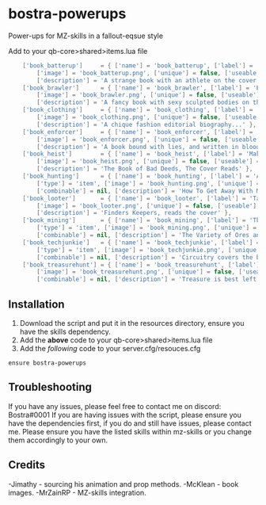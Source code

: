 # bostra-powerups
 Power-ups for MZ-skills in a fallout-eqsue style





Add to your qb-core>shared>items.lua file
```lua
    ['book_batterup']     = { ['name'] = 'book_batterup', ['label'] = 'Athletics and You', ['weight'] = 100, ['type'] = 'item',
        ['image'] = 'book_batterup.png', ['unique'] = false, ['useable'] = true, ['shouldClose'] = true, ['combinable'] = nil,
        ['description'] = 'A strange book with an athlete on the cover...' },
    ['book_brawler']      = { ['name'] = 'book_brawler', ['label'] = 'Brutal Brawlers', ['weight'] = 100, ['type'] = 'item',
        ['image'] = 'book_brawler.png', ['unique'] = false, ['useable'] = true, ['shouldClose'] = true, ['combinable'] = nil,
        ['description'] = 'A fancy book with sexy sculpted bodies on the cover...' },
    ['book_clothing']     = { ['name'] = 'book_clothing', ['label'] = 'The Life and Times of Anna Wintour', ['weight'] = 100, ['type'] = 'item',
        ['image'] = 'book_clothing.png', ['unique'] = false, ['useable'] = true, ['shouldClose'] = true, ['combinable'] = nil,
        ['description'] = 'A chique fashion editorial biography...' },
    ['book_enforcer']     = { ['name'] = 'book_enforcer', ['label'] = 'The Punisher, Vol 2', ['weight'] = 100, ['type'] = 'item',
        ['image'] = 'book_enforcer.png', ['unique'] = false, ['useable'] = true, ['shouldClose'] = true, ['combinable'] = nil,
        ['description'] = 'A book bound with lies, and written in blood or so says the cover?' },
    ['book_heist']        = { ['name'] = 'book_heist', ['label'] = 'Make or Break, The Heist Lowdown', ['weight'] = 100, ['type'] = 'item',
        ['image'] = 'book_heist.png', ['unique'] = false, ['useable'] = true, ['shouldClose'] = true, ['combinable'] = nil,
        ['description'] = 'The Book of Bad Deeds, The Cover Reads' },
    ['book_hunting']      = { ['name'] = 'book_hunting', ['label'] = 'Alpha Hunters Weekly', ['weight'] = 100,
        ['type'] = 'item', ['image'] = 'book_hunting.png', ['unique'] = false, ['useable'] = true, ['shouldClose'] = true,
        ['combinable'] = nil, ['description'] = 'How To Get Away With Murder, The Zoo version...' },
    ['book_looter']       = { ['name'] = 'book_looter', ['label'] = 'Tarkov Times and Tribulations', ['weight'] = 100, ['type'] = 'item',
        ['image'] = 'book_looter.png', ['unique'] = false, ['useable'] = true, ['shouldClose'] = true, ['combinable'] = nil,
        ['description'] = 'Finders Keepers, reads the cover' },
    ['book_mining']       = { ['name'] = 'book_mining', ['label'] = 'The Art of Mining', ['weight'] = 100,
        ['type'] = 'item', ['image'] = 'book_mining.png', ['unique'] = false, ['useable'] = true, ['shouldClose'] = true,
        ['combinable'] = nil, ['description'] = 'The Variety of Ores and Oddities, engraved on the cover...' },
    ['book_techjunkie']   = { ['name'] = 'book_techjunkie', ['label'] = 'Tech For Dummies:Electronics', ['weight'] = 100,
        ['type'] = 'item', ['image'] = 'book_techjunkie.png', ['unique'] = false, ['useable'] = true, ['shouldClose'] = true,
        ['combinable'] = nil, ['description'] = 'Circuitry covers the book' },
    ['book_treasurehunt'] = { ['name'] = 'book_treasurehunt', ['label'] = 'Lost, and Found Myself', ['weight'] = 100, ['type'] = 'item',
        ['image'] = 'book_treasurehunt.png', ['unique'] = false, ['useable'] = true, ['shouldClose'] = true,
        ['combinable'] = nil, ['description'] = 'Treasure is best left in my pockets, The exercept on the back reads...' },
```

## Installation
1. Download the script and put it in the resources directory, ensure you have the skills dependency.
2. Add the **above** code to your qb-core>shared>items.lua file
3. Add the *following* code to your server.cfg/resouces.cfg
```
ensure bostra-powerups
```

## Troubleshooting
If you have any issues, please feel free to contact me on discord: Bostra#0001
If you are having issues with the script, please ensure you have the dependencies first, if you do and still have issues, please contact me.
Please ensure you have the listed skills within mz-skills or you change them accordingly to your own.


## Credits
-Jimathy - sourcing his animation and prop methods.
-McKlean - book images.
-MrZainRP - MZ-skills integration.

